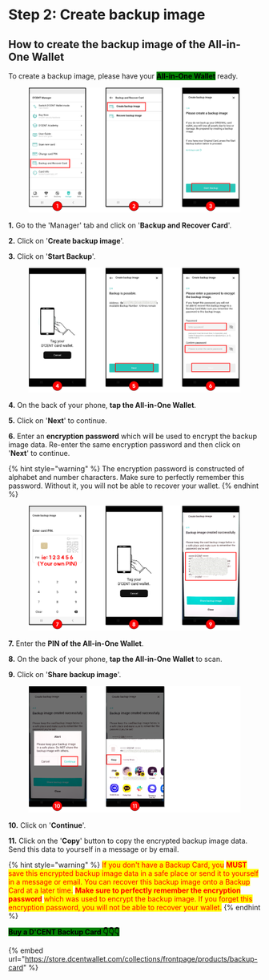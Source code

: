 # Step 2: Create backup image

## How to create the backup image of the All-in-One Wallet

To create a backup image,  please have your <mark style="background-color:green;">**All-in-One Wallet**</mark> ready.

<figure><img src="../../.gitbook/assets/그림1.png" alt=""><figcaption></figcaption></figure>

**1.** Go to the 'Manager' tab and click on '**Backup and Recover Card**'.&#x20;

**2.** Click on '**Create backup image**'.

**3.** Click on '**Start Backup**'.

<figure><img src="../../.gitbook/assets/그림2 (8) (1).png" alt=""><figcaption></figcaption></figure>

**4.** On the back of your phone, **tap the All-in-One Wallet**.&#x20;

**5.** Click on '**Next**' to continue.

**6.** Enter an **encryption password** which will be used to encrypt the backup image data. Re-enter the same encryption password and then click on '**Next**' to continue.

{% hint style="warning" %}
The encryption password is constructed of alphabet and number characters. Make sure to perfectly remember this password. Without it, you will not be able to recover your wallet.
{% endhint %}

<figure><img src="../../.gitbook/assets/그림3 (1).png" alt=""><figcaption></figcaption></figure>

**7.** Enter the **PIN of the All-in-One Wallet**.

**8.** On the back of your phone, **tap the All-in-One Wallet** to scan.

**9.** Click on '**Share backup image**'.&#x20;

<figure><img src="../../.gitbook/assets/그림4 (1).png" alt=""><figcaption></figcaption></figure>

**10.** Click on '**Continue**'.

**11.** Click on the '**Copy**' button to copy the encrypted backup image data. Send this data to yourself in a message or by email.

{% hint style="warning" %}
<mark style="color:red;">If you don't have a Backup Card, you</mark> <mark style="color:red;"></mark><mark style="color:red;">**MUST**</mark> <mark style="color:red;"></mark><mark style="color:red;">save this encrypted backup image data in a safe place or send it to yourself in a message or email. You can recover this backup image onto a Backup Card at a later time.</mark> <mark style="color:red;"></mark><mark style="color:red;">**Make sure to perfectly remember the encryption password**</mark> <mark style="color:red;"></mark><mark style="color:red;">which was used to encrypt the backup image. If you forget this encryption password, you will not be able to recover your wallet.</mark>
{% endhint %}

<mark style="background-color:green;">**Buy a D'CENT Backup Card  👇👇👇**</mark>

{% embed url="https://store.dcentwallet.com/collections/frontpage/products/backup-card" %}


